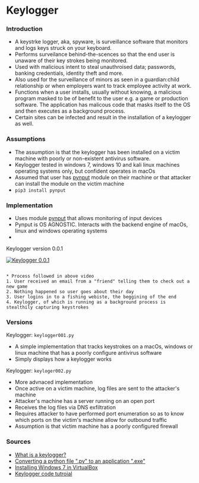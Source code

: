 # Keylogger

### Introduction
* A keystrke logger, aka, spyware, is surveillance software that monitors and logs keys struck on your keyboard.
* Performs surveilance behind-the-scences so that the end user is unaware of their key strokes being monitored.
* Used with malicious intent to steal unauthroised data; passwords, banking credentials, identity theft and more.
* Also used for the surveillance of minors as seen in a guardian:child relationship or when employers want to track employee activity at work.
* Functions when a user installs, usually without knowing, a malicious program masked to be of benefit to the user e.g. a game or production software. The application has malicous code that masks itself to the OS and then executes as a background process. 
* Certain sites can be infected and result in the installation of a keylogger as well.



### Assumptions 
* The assumption is that the keylogger has been installed on a victim machine with poorly or non-existent antivirus software.
* Keylogger tested in windows 7, windows 10 and kali linux machines operating systems only, but confident operates in macOs
* Assumed that user has [pynput](https://pynput.readthedocs.io/en/latest/) module on their machine or that attacker can install the module on the victim machine
* `pip3 install pynput `

### Implementation 
* Uses module [pynput](https://pynput.readthedocs.io/en/latest/) that allows monitoring of input devices 
* Pynput is OS AGNOSTIC. Interacts with the backend engine of macOs, linux and windows operating systems 
* 

Keylogger version 0.0.1


[![Keylogger 0.0.1](https://i.ytimg.com/vi_webp/xNErVYfnJB4/maxresdefault.webp)](https://www.youtube.com/watch?v=xNErVYfnJB4)

```Embed a video of deploying the key logger

* Process followed in above video 
1. User received an email from a "friend" telling them to check out a new game
2. Nothing happened so user goes about their day
3. User logins in to a fishing webiste, the beggining of the end
4. Keylogger, of which is running as a background process is stealthily capturing keystrokes 
```

### Versions
Keylogger: `keylogger001.py`
* A simple implementation that tracks keystrokes on a macOs, windows or linux machine that has a poorly configure antivirus software 
* Simply displays how a keylogger works 

Keylogger: `keyloger002.py`
* More advnaced implementation
* Once active on a victim machine, log files are sent to the attacker's machine
* Attacker's machine has a server running on an open port 
* Receives the log files via DNS exfiltration 
* Requires attacker to have performed port enumeration so as to know which ports on the victim's machine allow for outbound traffic
* Assumption is that victim machine has a poorly configured firewall

### Sources
* [What is a keylogger?](https://www.mcafee.com/blogs/consumer/family-safety/what-is-a-keylogger/)
* [Converting a python file ".py" to an application ".exe"](https://www.simplifiedpython.net/convert-python-to-exe-tutorial/)
* [Installing Windows 7 in VirtualBox](https://www.buildsometech.com/install-windows-7-on-virtualbox-machine/)
* [Keylogger code tutroial](https://www.youtube.com/watch?v=XKoTwepEzPI)
